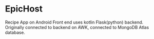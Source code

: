 # EpicHost
Recipe App on Android
Front end uses kotlin
Flask(python) backend. Originally connected to backend on AWK, connected to MongoDB Atlas database. 
